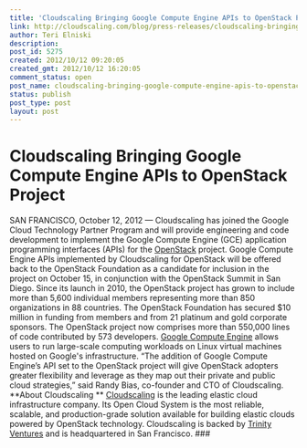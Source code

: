 ```yaml
---
title: 'Cloudscaling Bringing Google Compute Engine APIs to OpenStack Project'
link: http://cloudscaling.com/blog/press-releases/cloudscaling-bringing-google-compute-engine-apis-to-openstack-project/
author: Teri Elniski
description: 
post_id: 5275
created: 2012/10/12 09:20:05
created_gmt: 2012/10/12 16:20:05
comment_status: open
post_name: cloudscaling-bringing-google-compute-engine-apis-to-openstack-project
status: publish
post_type: post
layout: post
---
```


# Cloudscaling Bringing Google Compute Engine APIs to OpenStack Project

SAN FRANCISCO, October 12, 2012 — Cloudscaling has joined the Google Cloud Technology Partner Program and will provide engineering and code development to implement the Google Compute Engine (GCE) application programming interfaces (APIs) for the [OpenStack](http://openstack.org/) project. Google Compute Engine APIs implemented by Cloudscaling for OpenStack will be offered back to the OpenStack Foundation as a candidate for inclusion in the project on October 15, in conjunction with the OpenStack Summit in San Diego. Since its launch in 2010, the OpenStack project has grown to include more than 5,600 individual members representing more than 850 organizations in 88 countries. The OpenStack Foundation has secured $10 million in funding from members and from 21 platinum and gold corporate sponsors. The OpenStack project now comprises more than 550,000 lines of code contributed by 573 developers. [Google Compute Engine](https://cloud.google.com/products/compute-engine) allows users to run large-scale computing workloads on Linux virtual machines hosted on Google's infrastructure. “The addition of Google Compute Engine’s API set to the OpenStack project will give OpenStack adopters greater flexibility and leverage as they map out their private and public cloud strategies,” said Randy Bias, co-founder and CTO of Cloudscaling. **About Cloudscaling ** [Cloudscaling](/) is the leading elastic cloud infrastructure company. Its Open Cloud System is the most reliable, scalable, and production-grade solution available for building elastic clouds powered by OpenStack technology. Cloudscaling is backed by [Trinity Ventures](http://www.trinityventures.com/) and is headquartered in San Francisco. ###